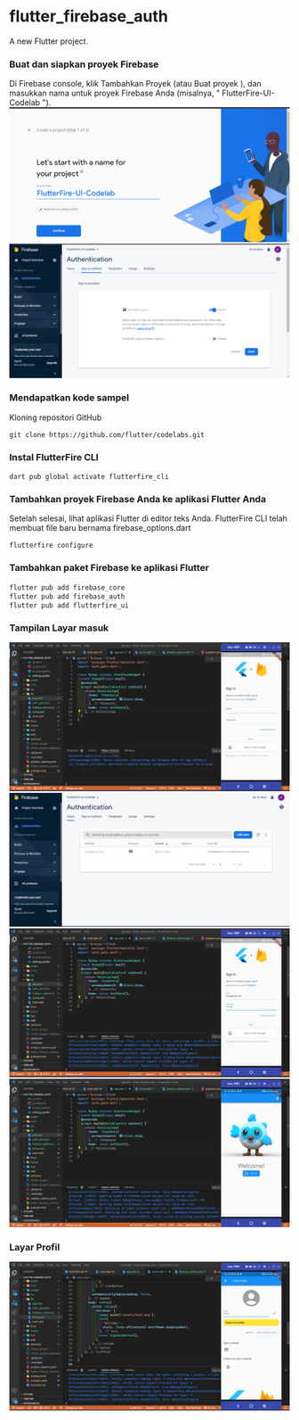 # flutter_firebase_auth

A new Flutter project.

### Buat dan siapkan proyek Firebase
Di Firebase console, klik Tambahkan Proyek (atau Buat proyek ), dan masukkan nama untuk proyek Firebase Anda (misalnya, " FlutterFire-UI-Codelab ").
![Screenshoot firebase](images/1.png)
![Screenshoot firebase](images/2.png)

### Mendapatkan kode sampel
Kloning repositori GitHub 
```
git clone https://github.com/flutter/codelabs.git 
```
### Instal FlutterFire CLI
```
dart pub global activate flutterfire_cli
```

### Tambahkan proyek Firebase Anda ke aplikasi Flutter Anda
Setelah selesai, lihat aplikasi Flutter di editor teks Anda. FlutterFire CLI telah membuat file baru bernama firebase_options.dart
```
flutterfire configure
```

### Tambahkan paket Firebase ke aplikasi Flutter

```
flutter pub add firebase_core
flutter pub add firebase_auth
flutter pub add flutterfire_ui
```

### Tampilan Layar masuk 
![Screenshoot firebase](images/4.png)
![Screenshoot firebase](images/3.png)
![Screenshoot firebase](images/5.png)
![Screenshoot firebase](images/6.png)
### Layar Profil
![Screenshoot firebase](images/7.png)